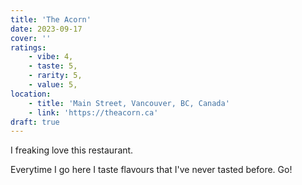 ```yaml
---
title: 'The Acorn'
date: 2023-09-17
cover: ''
ratings: 
    - vibe: 4,
    - taste: 5,
    - rarity: 5,
    - value: 5,
location: 
    - title: 'Main Street, Vancouver, BC, Canada'
    - link: 'https://theacorn.ca'
draft: true
---
```


I freaking love this restaurant.

Everytime I go here I taste flavours that I've never tasted before. Go! 